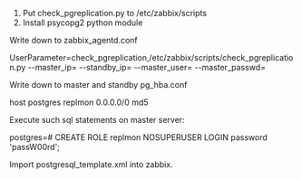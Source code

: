 1. Put check_pgreplication.py to /etc/zabbix/scripts
2. Install psycopg2 python module

Write down to zabbix_agentd.conf 

UserParameter=check_pgreplication,/etc/zabbix/scripts/check_pgreplication.py --master_ip=<ip> --standby_ip=<ip> --master_user=<user> --master_passwd=<pass>


Write down to master and standby pg_hba.conf

host    postgres        replmon           0.0.0.0/0               md5


Execute such sql statements on master server:

postgres=# CREATE ROLE replmon NOSUPERUSER LOGIN password 'passW00rd';


Import postgresql_template.xml into zabbix.
